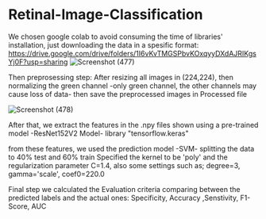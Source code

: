 # Retinal-Image-Classification
We chosen google colab to avoid consuming the time of libraries' installation, just downloading the data in a spesific format:
https://drive.google.com/drive/folders/1I6vKvTMGSPbvKOxqyyDXdAJRIKgsYj0F?usp=sharing
![Screenshot (477)](https://github.com/mernatamerrh19/Retinal-Image-Classification/assets/73619098/d7f042e1-65d7-4fa2-a411-61e258f512e1)

Then preprosessing step:
After resizing all images in (224,224), then normalizing the green channel -only green channel, the other channels may cause loss of data-
then save the preprocessed images in Processed file

![Screenshot (478)](https://github.com/mernatamerrh19/Retinal-Image-Classification/assets/73619098/de1465ee-fc7a-4ce0-84ce-275517563d11)


After that, we extract the features in the .npy files shown using a pre-trained model -ResNet152V2 Model-
library "tensorflow.keras"

from these features, we used the prediction model -SVM- splitting the data to 40% test and 60% train
Specified the kernel to be 'poly' and the regularization parameter C=1.4, also some settings such as; degree=3, gamma='scale', coef0=220.0

Final step we calculated the Evaluation criteria comparing between the predicted labels and the actual ones: Specificity, Accuracy ,Senstivity, F1-Score, AUC 
